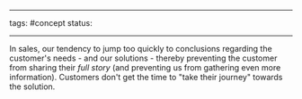 ___
tags: #concept 
status:
___

In sales, our tendency to jump too quickly to conclusions regarding the customer's needs - and our solutions - thereby preventing the customer from sharing their _full story_ (and preventing us from gathering even more information). Customers don't get the time to "take their journey" towards the solution.